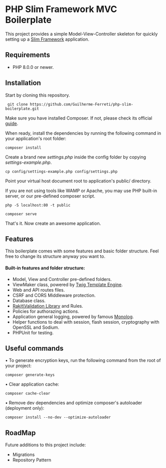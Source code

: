 # PHP Slim Framework MVC Boilerplate

This project provides a simple Model-View-Controller skeleton for quickly setting up a [Slim Framework](https://www.slimframework.com/) application.

## Requirements

* PHP 8.0.0 or newer.

## Installation

Start by cloning this repository. 

``` git clone https://github.com/Guilherme-Ferreti/php-slim-boilerplate.git```

Make sure you have installed Composer. If not, please check its official [guide](http://getcomposer.org/doc/00-intro.md#installation).

When ready, install the dependencies by running the following command in your application's root folder:

```composer install```

Create a brand new *settings.php* inside the config folder by copying *settings-example.php*.

```cp config/settings-example.php config/settings.php```

Point your virtual host document root to application's public/ directory. 

If you are not using tools like WAMP or Apache, you may use PHP built-in server, or our pre-defined composer script.

```php -S localhost:80 -t public```

```composer serve```

That's it. Now create an awesome application.

## Features

This boilerplate comes with some features and basic folder structure. Feel free to change its structure anyway you want to.

####  Built-in features and folder structure:

* Model, View and Controller pre-defined folders.
* ViewMaker class, powered by [Twig Template Engine](https://twig.symfony.com/).
* Web and API routes files.
* CSRF and CORS Middleware protection.
* Database class.
* [Rakit\Validation Library](https://github.com/rakit/validation) and Rules.
* Policies for authorazing actions.
* Application general logging, powered by famous [Monolog](https://seldaek.github.io/monolog/).
* Helper functions to deal with session, flash session, cryptography with OpenSSL and Sodium.
* PHPUnit for testing.

## Useful commands

• To generate encryption keys, run the following command from the root of your project:

```composer generate-keys```

• Clear application cache: 

```composer cache-clear``` 

• Remove dev dependencies and optimize composer's autoloader (deployment only):

```composer install --no-dev --optimize-autoloader```

## RoadMap
Future additions to this project include:
* Migrations
* Repository Pattern